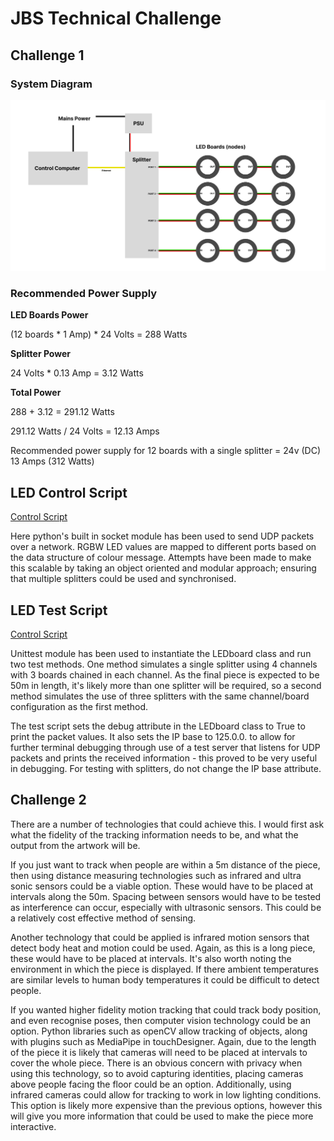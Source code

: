 # JBS Technical Challenge

## Challenge 1 

### System Diagram

<img src="./images/JBS-System-Diagram.png">

### Recommended Power Supply

**LED Boards Power**

(12 boards * 1 Amp) * 24 Volts = 288 Watts 

**Splitter Power**

24 Volts * 0.13 Amp = 3.12 Watts

**Total Power**

288 + 3.12 = 291.12 Watts 

291.12 Watts / 24 Volts = 12.13 Amps 

Recommended power supply for 12 boards with a single splitter = 24v (DC) 13 Amps (312 Watts)

## LED Control Script 
<a href="./scripts/LEDboard.py">Control Script</a>

Here python's built in socket module has been used to send UDP packets over a network. RGBW LED values are mapped to different ports based on the data structure of colour message. Attempts have been made to make this scalable by taking an object oriented and modular approach; ensuring that multiple splitters could be used and synchronised. 

## LED Test Script 
<a href="./scripts/test.py">Control Script</a>

Unittest module has been used to instantiate the LEDboard class and run two test methods.
One method simulates a single splitter using 4 channels with 3 boards chained in each channel.
As the final piece is expected to be 50m in length, it's likely more than one splitter will be required, so a second method simulates the use of three splitters with the same channel/board configuration as the first method.

The test script sets the debug attribute in the LEDboard class to True to print the packet values. It also sets the IP base to 125.0.0. to allow for further terminal debugging through use of a test server that listens for UDP packets and prints the received information - this proved to be very useful in debugging. For testing with splitters, do not change the IP base attribute. 

## Challenge 2

There are a number of technologies that could achieve this. I would first ask what the fidelity of the tracking information needs to be, and what the output from the artwork will be. 

If you just want to track when people are within a 5m distance of the piece, then using distance measuring technologies such as infrared and ultra sonic sensors could be a viable option. These would have to be placed at intervals along the 50m. Spacing between sensors would have to be tested as interference can occur, especially with ultrasonic sensors. This could be a relatively cost effective method of sensing. 

Another technology that could be applied is infrared motion sensors that detect body heat and motion could be used. Again, as this is a long piece, these would have to be placed at intervals. It's also worth noting the environment in which the piece is displayed. If there ambient temperatures are similar levels to human body temperatures it could be difficult to detect people.

If you wanted higher fidelity motion tracking that could track body position, and even recognise poses, then computer vision technology could be an option. Python libraries such as openCV allow tracking of objects, along with plugins such as MediaPipe in touchDesigner. Again, due to the length of the piece it is likely that cameras will need to be placed at intervals to cover the whole piece. There is an obvious concern with privacy when using this technology, so to avoid capturing identities, placing cameras above people facing the floor could be an option. Additionally, using infrared cameras could allow for tracking to work in low lighting conditions. This option is likely more expensive than the previous options, however this will give you more information that could be used to make the piece more interactive. 
